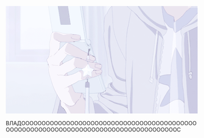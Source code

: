 <p align="center">
  <img src="gifs/phone.gif" alt="animated" />
</p>

ВЛАДОООООООООООООООООООООООООООООООООООООООООООООООООООООООООООООООООООООООООООООООООООООС
